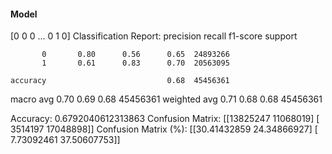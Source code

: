 #### Model
[0 0 0 ... 0 1 0]
Classification Report:
              precision    recall  f1-score   support

           0       0.80      0.56      0.65  24893266
           1       0.61      0.83      0.70  20563095

    accuracy                           0.68  45456361
   macro avg       0.70      0.69      0.68  45456361
weighted avg       0.71      0.68      0.68  45456361

Accuracy: 0.6792040612313863
Confusion Matrix:
[[13825247 11068019]
 [ 3514197 17048898]]
Confusion Matrix (%):
[[30.41432859 24.34866927]
 [ 7.73092461 37.50607753]]
